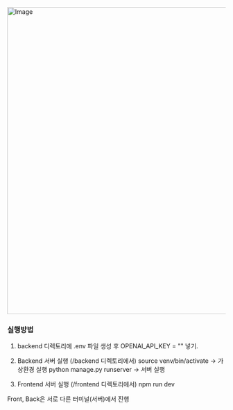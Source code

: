 <img width="708" alt="Image" src="https://github.com/user-attachments/assets/8d658d06-6a58-40f3-88cc-ccb84dc5fd9d" />

### 실행방법
1) backend 디렉토리에 .env 파일 생성 후 OPENAI_API_KEY = "" 넣기.

2) Backend 서버 실행 (/backend 디렉토리에서)
source venv/bin/activate -> 가상환경 실행
python manage.py runserver -> 서버 실행

4) Frontend 서버 실행 (/frontend 디렉토리에서)
npm run dev

Front, Back은 서로 다른 터미널(서버)에서 진행
